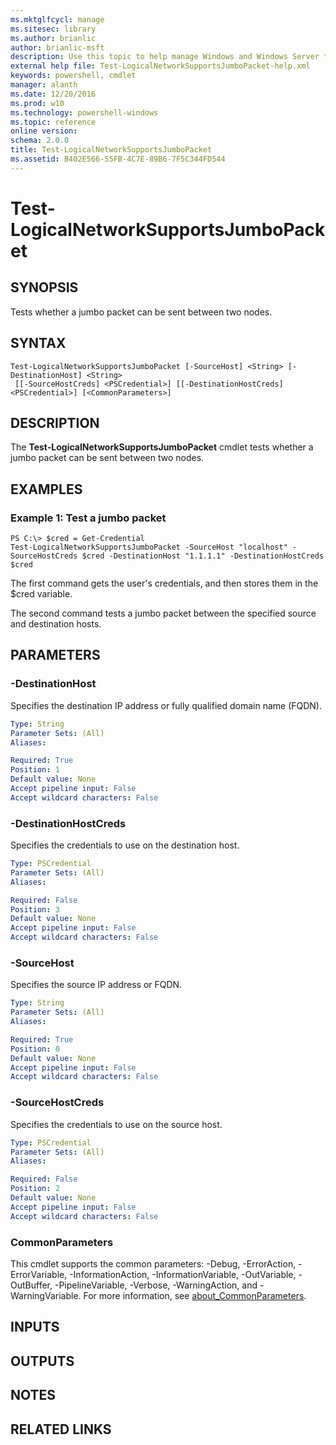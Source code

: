 ```yaml
---
ms.mktglfcycl: manage
ms.sitesec: library
ms.author: brianlic
author: brianlic-msft
description: Use this topic to help manage Windows and Windows Server technologies with Windows PowerShell.
external help file: Test-LogicalNetworkSupportsJumboPacket-help.xml
keywords: powershell, cmdlet
manager: alanth
ms.date: 12/20/2016
ms.prod: w10
ms.technology: powershell-windows
ms.topic: reference
online version: 
schema: 2.0.0
title: Test-LogicalNetworkSupportsJumboPacket
ms.assetid: B402E566-55FB-4C7E-89B6-7F5C344FD544
---
```


# Test-LogicalNetworkSupportsJumboPacket

## SYNOPSIS
Tests whether a jumbo packet can be sent between two nodes.

## SYNTAX

```
Test-LogicalNetworkSupportsJumboPacket [-SourceHost] <String> [-DestinationHost] <String>
 [[-SourceHostCreds] <PSCredential>] [[-DestinationHostCreds] <PSCredential>] [<CommonParameters>]
```

## DESCRIPTION
The **Test-LogicalNetworkSupportsJumboPacket** cmdlet tests whether a jumbo packet can be sent between two nodes.

## EXAMPLES

### Example 1: Test a jumbo packet
```
PS C:\> $cred = Get-Credential
Test-LogicalNetworkSupportsJumboPacket -SourceHost "localhost" -SourceHostCreds $cred -DestinationHost "1.1.1.1" -DestinationHostCreds $cred
```

The first command gets the user's credentials, and then stores them in the $cred variable.

The second command tests a jumbo packet between the specified source and destination hosts.

## PARAMETERS

### -DestinationHost
Specifies the destination IP address or fully qualified domain name (FQDN).

```yaml
Type: String
Parameter Sets: (All)
Aliases: 

Required: True
Position: 1
Default value: None
Accept pipeline input: False
Accept wildcard characters: False
```

### -DestinationHostCreds
Specifies the credentials to use on the destination host.

```yaml
Type: PSCredential
Parameter Sets: (All)
Aliases: 

Required: False
Position: 3
Default value: None
Accept pipeline input: False
Accept wildcard characters: False
```

### -SourceHost
Specifies the source IP address or FQDN.

```yaml
Type: String
Parameter Sets: (All)
Aliases: 

Required: True
Position: 0
Default value: None
Accept pipeline input: False
Accept wildcard characters: False
```

### -SourceHostCreds
Specifies the credentials to use on the source host.

```yaml
Type: PSCredential
Parameter Sets: (All)
Aliases: 

Required: False
Position: 2
Default value: None
Accept pipeline input: False
Accept wildcard characters: False
```

### CommonParameters
This cmdlet supports the common parameters: -Debug, -ErrorAction, -ErrorVariable, -InformationAction, -InformationVariable, -OutVariable, -OutBuffer, -PipelineVariable, -Verbose, -WarningAction, and -WarningVariable. For more information, see [about_CommonParameters](http://go.microsoft.com/fwlink/?LinkID=113216).

## INPUTS

## OUTPUTS

## NOTES

## RELATED LINKS


